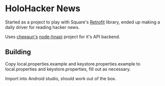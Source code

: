 HoloHacker News
================

Started as a project to play with Square's [Retrofit](https://square.github.io/retrofit/) library, ended up making a daily driver for reading hacker news.

Uses [cheeaun's](http://cheeaun.com/) [node-hnapi](https://github.com/cheeaun/node-hnapi/) project for it's API backend.


Building
---
Copy local.properties.example and keystore.properties.example to local.properties and keystore.properties, fill out as necessary.

Import into Android studio, should work out of the box.

